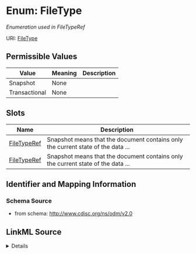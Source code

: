 # Enum: FileType




_Enumeration used in FileTypeRef_



URI: [FileType](FileType)

## Permissible Values

| Value | Meaning | Description |
| --- | --- | --- |
| Snapshot | None |  |
| Transactional | None |  |




## Slots

| Name | Description |
| ---  | --- |
| [FileTypeRef](FileTypeRef.md) | Snapshot means that the document contains only the current state of the data ... |
| [FileTypeRef](FileTypeRef.md) | Snapshot means that the document contains only the current state of the data ... |






## Identifier and Mapping Information







### Schema Source


* from schema: http://www.cdisc.org/ns/odm/v2.0




## LinkML Source

<details>
```yaml
name: FileType
description: Enumeration used in FileTypeRef
from_schema: http://www.cdisc.org/ns/odm/v2.0
rank: 1000
permissible_values:
  Snapshot:
    text: Snapshot
    is_a: FileType
  Transactional:
    text: Transactional
    is_a: FileType

```
</details>
